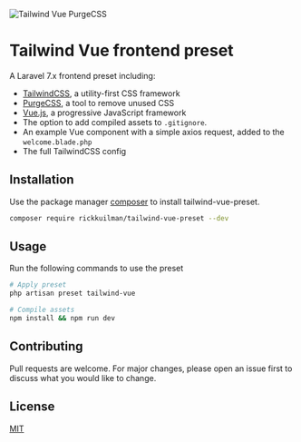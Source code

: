 ![Tailwind Vue PurgeCSS](https://user-images.githubusercontent.com/7881219/71671696-ff8ad900-2d73-11ea-8aa5-6b96e719b6d7.png)
# Tailwind Vue frontend preset

A Laravel 7.x frontend preset including:

* [TailwindCSS](https://tailwindcss.com/), a utility-first CSS framework
* [PurgeCSS](https://www.purgecss.com/), a tool to remove unused CSS
* [Vue.js](https://vuejs.org/), a progressive JavaScript framework
* The option to add compiled assets to `.gitignore`.
* An example Vue component with a simple axios request, added to the `welcome.blade.php`
* The full TailwindCSS config

## Installation

Use the package manager [composer](https://getcomposer.org/) to install tailwind-vue-preset.

```bash
composer require rickkuilman/tailwind-vue-preset --dev
```

## Usage

Run the following commands to use the preset

```bash
# Apply preset
php artisan preset tailwind-vue

# Compile assets
npm install && npm run dev
```

## Contributing
Pull requests are welcome. For major changes, please open an issue first to discuss what you would like to change.

## License
[MIT](https://choosealicense.com/licenses/mit/)
